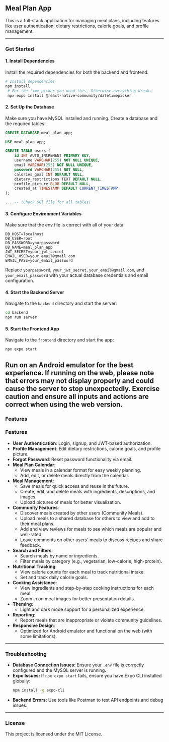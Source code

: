 ## Meal Plan App

This is a full-stack application for managing meal plans, including features like user authentication, dietary restrictions, calorie goals, and profile management.

---

### **Get Started**

#### 1. Install Dependencies

Install the required dependencies for both the backend and frontend.

```bash
# Install dependencies
npm install
 # For the time picker you nead this, Otherwise everything breaks
 npx expo install @react-native-community/datetimepicker

```

#### 2. Set Up the Database

Make sure you have MySQL installed and running. Create a database and the required tables:

```sql
CREATE DATABASE meal_plan_app;

USE meal_plan_app;

CREATE TABLE users (
    id INT AUTO_INCREMENT PRIMARY KEY,
    username VARCHAR(255) NOT NULL UNIQUE,
    email VARCHAR(255) NOT NULL UNIQUE,
    password VARCHAR(255) NOT NULL,
    calories_goal INT DEFAULT NULL,
    dietary_restrictions TEXT DEFAULT NULL,
    profile_picture BLOB DEFAULT NULL,
    created_at TIMESTAMP DEFAULT CURRENT_TIMESTAMP
);

... -- (Check SQl file for all tables)
```

#### 3. Configure Environment Variables

Make sure that the env file is correct with all of your data:

```
DB_HOST=localhost
DB_USER=root
DB_PASSWORD=yourpassword
DB_NAME=meal_plan_app
JWT_SECRET=your_jwt_secret
EMAIL_USER=your_email@gmail.com
EMAIL_PASS=your_email_password
```

Replace `yourpassword`, `your_jwt_secret`, `your_email@gmail.com`, and `your_email_password` with your actual database credentials and email configuration.

#### 4. Start the Backend Server

Navigate to the `backend` directory and start the server:

```bash
cd backend
npm run server
```

#### 5. Start the Frontend App

Navigate to the `frontend` directory and start the app:

```bash
npx expo start
```
Run on an Android emulator for the best experience. 
If running on the web, please note that errors may not display properly and could cause the server to stop unexpectedly. 
Exercise caution and ensure all inputs and actions are correct when using the web version.
---



### **Features**
### **Features**
- **User Authentication**: Login, signup, and JWT-based authorization.
- **Profile Management**: Edit dietary restrictions, calorie goals, and profile picture.
- **Forgot Password**: Reset password functionality via email.
- **Meal Plan Calendar**: 
  - View meals in a calendar format for easy weekly planning.
  - Add, edit, or delete meals directly from the calendar.
- **Meal Management**:
  - Save meals for quick access and reuse in the future.
  - Create, edit, and delete meals with ingredients, descriptions, and images.
  - Upload pictures of meals for better visualization.
- **Community Features**:
  - Discover meals created by other users (Community Meals).
  - Upload meals to a shared database for others to view and add to their meal plans.
  - Add and view reviews for meals to see which meals are popular and well-rated.
  - Leave comments on other users' meals to discuss recipes and share feedback.
- **Search and Filters**:
  - Search meals by name or ingredients.
  - Filter meals by category (e.g., vegetarian, low-calorie, high-protein).
- **Nutritional Tracking**:
  - View calorie counts for each meal to track nutritional intake.
  - Set and track daily calorie goals.
- **Cooking Assistance**:
  - View ingredients and step-by-step cooking instructions for each meal.
  - Zoom in on meal images for better presentation details.
- **Theming**:
  - Light and dark mode support for a personalized experience.
- **Reporting**:
  - Report meals that are inappropriate or violate community guidelines.
- **Responsive Design**:
  - Optimized for Android emulator and functional on the web (with some limitations). 


---

### **Troubleshooting**
- **Database Connection Issues:** Ensure your `.env` file is correctly configured and the MySQL server is running.
- **Expo Issues:** If `npx expo start` fails, ensure you have Expo CLI installed globally:
  ```bash
  npm install -g expo-cli
  ```
- **Backend Errors:** Use tools like Postman to test API endpoints and debug issues.


---

### **License**
This project is licensed under the MIT License.